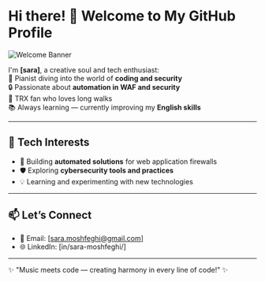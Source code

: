 # Hi there! 👋 Welcome to My GitHub Profile  

![Welcome Banner](https://via.placeholder.com/800x200?text=Hello%2C+World!+🚀)  

I'm **[sara]**, a creative soul and tech enthusiast:  
🎹 Pianist diving into the world of **coding and security**  
🔒 Passionate about **automation in WAF and security**  
💪 TRX fan who loves long walks  
📚 Always learning — currently improving my **English skills**  

---

## 🌟 Tech Interests  
- 🔧 Building **automated solutions** for web application firewalls  
- 🛡️ Exploring **cybersecurity tools and practices**  
- 💡 Learning and experimenting with new technologies  

---

## 📫 Let’s Connect  
- 📧 Email: [sara.moshfeghi@gmail.com]  
- 🌐 LinkedIn: [in/sara-moshfeghi/]  

---

✨ "Music meets code — creating harmony in every line of code!" ✨  
